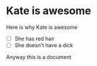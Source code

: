 # Kate is awesome

Here is why Kate is awesome

- [ ] She has red hair
- [ ] She doesn't have a dick

Anyway this is a document